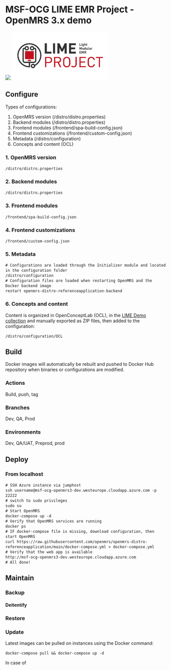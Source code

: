 # MSF-OCG LIME EMR Project - OpenMRS 3.x demo
<div>
<img src="https://www.msf.org/themes/custom/msf_theme/ogimage.jpg" width=300px>
<img src="https://raw.githubusercontent.com/MSF-OCG/LIME-EMR-project-demo/main/documentation/MSF_LIMEProject_logo_CMJN_full.png" width=300px>
</div>


## Configure

Types of configurations:
1. OpenMRS version (/distro/distro.properties)
2. Backend modules (/distro/distro.properties)
3. Frontend modules (/frontend/spa-build-config.json)
4. Frontend customizations (/frontend/custom-config.json)
5. Metadata (/distro/configuration) 
6. Concepts and content (OCL)

### 1. OpenMRS version
```shell
/distro/distro.properties
```
### 2. Backend modules
```shell
/distro/distro.properties
```
### 3. Frontend modules
```shell
/frontend/spa-build-config.json
```

### 4. Frontend customizations
```shell
/frontend/custom-config.json
```

### 5. Metadata

```shell
# Configurations are loaded through the Initializer module and located in the configuration folder
/distro/configuration
# Configuration files are loaded when restarting OpenMRS and the Docker backend image
restart openmrs-distro-referenceapplication-backend
```

### 6. Concepts and content

Content is organized in OpenConceptLab (OCL), in the [LIME Demo collection](https://app.openconceptlab.org/#/orgs/MSFOCG/collections/lime-demo/ ) and manually exported as ZIP files, then added to the configuration:
```shell
/distro/configuration/OCL
```


## Build
Docker images will automatically be rebuilt and pushed to Docker Hub repository when binaries or configurations are modified. 

### Actions

Build, push, tag

### Branches

Dev, QA, Prod

### Environments 

Dev, QA/UAT, Preprod, prod

## Deploy 

### From localhost
```shell
# SSH Azure instance via jumphost
ssh username@msf-ocg-openmrs3-dev.westeurope.cloudapp.azure.com -p 22222
# switch to sudo privileges
sudo su
# Start OpenMRS
docker-compose up -d
# Verify that OpenMRS services are running
docker ps
# IF docker-compose file is missing, download configuration, then start OpenMRS
curl https://raw.githubusercontent.com/openmrs/openmrs-distro-referenceapplication/main/docker-compose.yml > docker-compose.yml 
# Verify that the web app is available
http://msf-ocg-openmrs3-dev.westeurope.cloudapp.azure.com 
# All done!
```

## Maintain

### Backup

#### Deitentify

### Restore

### Update 

Latest images can be pulled on instances using the Docker command:
```shell
docker-compose pull && docker-compose up -d
```

In case of 


